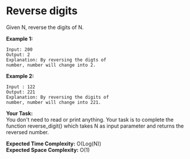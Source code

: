 # Reverse digits

Given N,  reverse the digits of N.
 

**Example 1:**
```
Input: 200
Output: 2
Explanation: By reversing the digts of 
number, number will change into 2.
```
**Example 2:**
```
Input : 122
Output: 221
Explanation: By reversing the digits of 
number, number will change into 221.
``` 

**Your Task:**<br>
You don't need to read or print anything. Your task is to complete the function reverse_digit() which takes N as input parameter and returns the reversed number.
 

**Expected Time Complexity:** O(Log(N))<br>
**Expected Space Complexity:** O(1)
